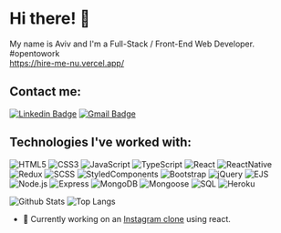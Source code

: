 # Hi there! 👋
My name is Aviv and I'm a Full-Stack / Front-End Web Developer. #opentowork  
https://hire-me-nu.vercel.app/
## Contact me:  
[![Linkedin Badge](https://img.shields.io/badge/-Linkedin-blue?style=flat-square&logo=Linkedin&logoColor=white&link=https://www.linkedin.com/in/aviv-yaari-8a797a197/)](https://www.linkedin.com/in/aviv-yaari-8a797a197/) [![Gmail Badge](https://img.shields.io/badge/-Gmail-c14438?style=flat-square&logo=Gmail&logoColor=white&link=mailto:avivyar@gmail.com)](mailto:avivyar@gmail.com)
## Technologies I've worked with:  
![HTML5](https://img.shields.io/badge/-HTML5-E34F26?style=flat-square&logo=html5&logoColor=white)
![CSS3](https://img.shields.io/badge/-CSS3-1572B6?style=flat-square&logo=css3)
![JavaScript](https://img.shields.io/badge/-JavaScript-yellow?style=flat-square&logo=javascript&logoColor=white)
![TypeScript](https://img.shields.io/badge/-TypeScript-blue?style=flat-square&logo=typescript&logoColor=white)
![React](https://img.shields.io/badge/-React-black?style=flat-square&logo=react)
![ReactNative](https://img.shields.io/badge/-React%20Native-blue?style=flat-square&logo=react)
![Redux](https://img.shields.io/badge/-Redux-181717?style=flat-square&logo=redux)
![SCSS](https://img.shields.io/badge/-SCSS-purple?style=flat-square&logo=scss)
![StyledComponents](https://img.shields.io/badge/-StyledComponents-563D7C?style=flat-square&logo=styledcomponents)
![Bootstrap](https://img.shields.io/badge/-Bootstrap-563D7C?style=flat-square&logo=bootstrap)
![jQuery](https://img.shields.io/badge/-jQuery-black?style=flat-square&logo=jquery)
![EJS](https://img.shields.io/badge/-EJS-black?style=flat-square&logo=ejs)
![Node.js](https://img.shields.io/badge/-Nodejs-black?style=flat-square&logo=Node.js)
![Express](https://img.shields.io/badge/-Express-black?style=flat-square&logo=express)
![MongoDB](https://img.shields.io/badge/-MongoDB-black?style=flat-square&logo=mongodb)
![Mongoose](https://img.shields.io/badge/-Mongoose-green?style=flat-square&logo=mongoose)
![SQL](https://img.shields.io/badge/-SQL-black?style=flat-square&logo=sql)
![Heroku](https://img.shields.io/badge/-Heroku-430098?style=flat-square&logo=heroku)

![Github Stats](https://github-readme-stats.vercel.app/api?username=Aviv-Yaari&count_private=true&show_icons=true&include_all_commits=true)
![Top Langs](https://github-readme-stats.vercel.app/api/top-langs/?username=Aviv-Yaari&hide=TeX&layout=compact)

- 🔭 Currently working on an [Instagram clone](https://github.com/Aviv-Yaari/Instagram-Clone) using react.

